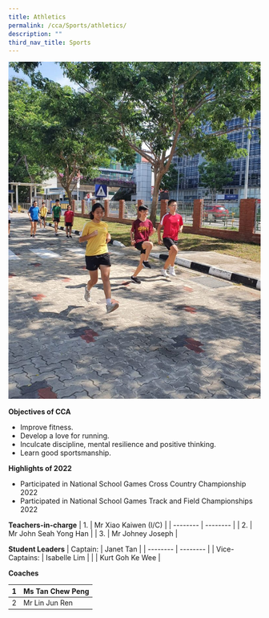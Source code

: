 ```yaml
---
title: Athletics
permalink: /cca/Sports/athletics/
description: ""
third_nav_title: Sports
---
```

![](/images/WhatsApp-Image-2020-08-10-4.jpeg)


**Objectives of CCA**

*   Improve fitness.
*   Develop a love for running.
*   Inculcate discipline, mental resilience and positive thinking.
*   Learn good sportsmanship.

**Highlights of 2022**

*   Participated in National School Games Cross Country Championship 2022
*   Participated in National School Games Track and Field Championships 2022  



**Teachers-in-charge**
| 1. |  Mr Xiao Kaiwen (I/C)  |
| -------- | -------- |
| 2.     |  Mr John Seah Yong Han     |
| 3.     |  Mr Johney Joseph    |


**Student Leaders**
| Captain: | Janet Tan |
| -------- | -------- |
| Vice-Captains:    |  Isabelle Lim     |
|    |  Kurt Goh Ke Wee     |



**Coaches**


| 1     | Ms Tan Chew Peng |
| -------- | -------- |
| 2    | Mr Lin Jun Ren     |